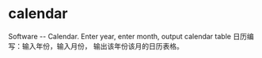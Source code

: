 # calendar
Software -- Calendar. Enter year, enter month, output calendar table
日历编写：输入年份，输入月份，  输出该年份该月的日历表格。
